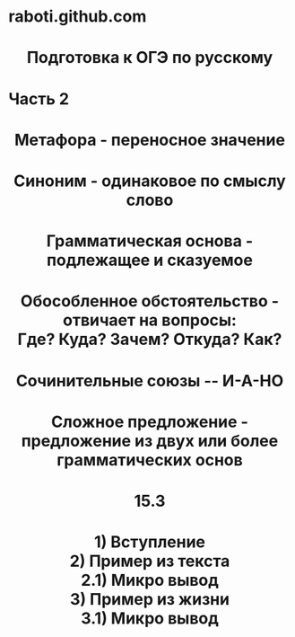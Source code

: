 # raboti.github.com
<html>
<body>

<h1>
<p align="center"> Подготовка к ОГЭ по русскому </p> 
</h1>

<h1>
<div id="ch">
<p algn="center"> Часть 2</p> 
</div>
</h1>

<h1>
<p align="center"> Метафора - переносное значение  </p> 
</h1>

<h1>
<p align="center"> Синоним - одинаковое по смыслу слово </p> 
</h1>

<h1>
<p align="center"> Грамматическая основа - подлежащее и сказуемое </p> 
</h1>

<h1>
<p align="center"> Обособленное обстоятельство - отвичает на вопросы: <br> Где? Куда? Зачем? Откуда? Как? </p> 
</h1>

<h1>
<p align="center"> Сочинительные союзы -- И-А-НО</p> 
</h1>

<h1>
<p align="center"> Сложное предложение - предложение из двух или более грамматических основ </p> 
</h1>

<h1>
<p align="center"> 15.3 </p> 
</h1>

<h1>
<p align="center"> 1) Вступление <br> 2) Пример из текста <br> 2.1) Микро вывод <br> 3) Пример из жизни <br> 3.1)  Микро вывод </p> 
</h1>



</body>
</html>
